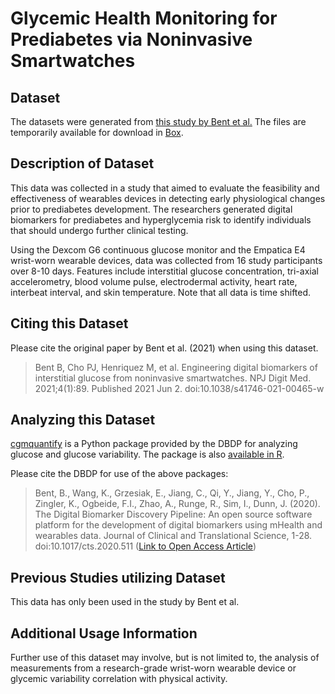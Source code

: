 # Glycemic Health Monitoring for Prediabetes via Noninvasive Smartwatches 

## Dataset 
The datasets were generated from [this study by Bent et al.](https://www.ncbi.nlm.nih.gov/pmc/articles/PMC8172541/) The files are temporarily available for download in [Box](https://duke.box.com/s/unfst943r0z4r7v4k12jcrulasq4x2fw).

## Description of Dataset
This data was collected in a study that aimed to evaluate the feasibility and effectiveness of wearables devices in detecting early physiological changes prior to prediabetes development. The researchers generated digital biomarkers for prediabetes and hyperglycemia risk to identify individuals that should undergo further clinical testing.

Using the Dexcom G6 continuous glucose monitor and the Empatica E4 wrist-worn wearable devices, data was collected from 16 study participants over 8-10 days. Features include interstitial glucose concentration, tri-axial accelerometry, blood volume pulse, electrodermal activity, heart rate, interbeat interval, and skin temperature. Note that all data is time shifted.

## Citing this Dataset
Please cite the original paper by Bent et al. (2021) when using this dataset.  
> Bent B, Cho PJ, Henriquez M, et al. Engineering digital biomarkers of interstitial glucose from noninvasive smartwatches. NPJ Digit Med. 2021;4(1):89. Published 2021 Jun 2. doi:10.1038/s41746-021-00465-w

## Analyzing this Dataset
[cgmquantify](https://github.com/DigitalBiomarkerDiscoveryPipeline/cgmquantify) is a Python package provided by the DBDP for
analyzing glucose and glucose variability. The package is also [available in R](https://cran.r-project.org/web/packages/cgmquantify/index.html).

Please cite the DBDP for use of the above packages:

> Bent, B., Wang, K., Grzesiak, E., Jiang, C., Qi, Y., Jiang, Y., Cho, P., Zingler, K., Ogbeide, F.I., Zhao, A., Runge, R., Sim, I., Dunn, J. (2020). The Digital Biomarker      Discovery Pipeline: An open source software platform for the development of digital biomarkers using mHealth and wearables data. Journal of Clinical and Translational Science, 1-28. doi:10.1017/cts.2020.511 ([Link to Open Access Article](https://www.cambridge.org/core/journals/journal-of-clinical-and-translational-science/article/digital-biomarker-discovery-pipeline-an-open-source-software-platform-for-the-development-of-digital-biomarkers-using-mhealth-and-wearables-data/A6696CEF138247077B470F4800090E63))

## Previous Studies utilizing Dataset
This data has only been used in the study by Bent et al.

## Additional Usage Information
Further use of this dataset may involve, but is not limited to, the analysis of measurements from a research-grade wrist-worn wearable device or glycemic variability correlation with physical activity.
